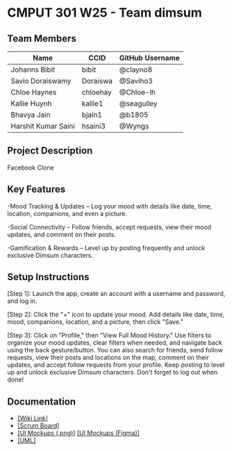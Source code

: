 # CMPUT 301 W25 - Team dimsum

## Team Members

| Name        | CCID   | GitHub Username           | 
| ----------- | ------ | ------------------------- |
| Johanns Bibit | bibit | @clayno8           |
| Savio Doraiswamy | Doraiswa | @Saviho3     |
| Chloe Haynes | chloehay | @Chloe-lh        |
| Kallie Huynh | kallie1 | @seagulley        |
| Bhavya Jain | bjain1 | @b1805              |
| Harshit Kumar Saini | hsaini3 | @Wyngs           |

## Project Description

Facebook Clone

## Key Features

-Mood Tracking & Updates – Log your mood with details like date, time, location, companions, and even a picture.

-Social Connectivity – Follow friends, accept requests, view their mood updates, and comment on their posts.

-Gamification & Rewards – Level up by posting frequently and unlock exclusive Dimsum characters.

## Setup Instructions

[Step 1]: Launch the app, create an account with a username and password, and log in.

[Step 2]: Click the "+" icon to update your mood. Add details like date, time, mood, companions, location, and a picture, then click "Save."

[Step 3]: Click on "Profile," then "View Full Mood History." Use filters to organize your mood updates, clear filters when needed, and navigate back using the back gesture/button. You can also search for friends, send follow requests, view their posts and locations on the map, comment on their updates, and accept follow requests from your profile. Keep posting to level up and unlock exclusive Dimsum characters. Don't forget to log out when done!

## Documentation

- [[Wiki Link]](https://github.com/cmput301-w25/project-dimsum/wiki)
- [[Scrum Board]](https://github.com/orgs/cmput301-w25/projects/50)
- [[UI Mockups (.png)]](https://github.com/cmput301-w25/project-dimsum/blob/main/_static/UI%20mockups%20project%20part%204.png) [[UI Mockups (Figma)]](https://www.figma.com/design/1b7dAlKlSO313xXMOJRUdT/301-Project?node-id=0-1&p=f&t=57DvF6milSheNCOQ-0) 
- [[UML]](https://github.com/cmput301-w25/project-dimsum/blob/main/_static/ProjPt4.drawio.png)
